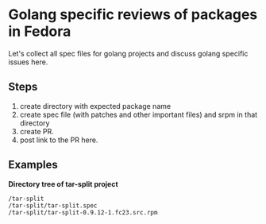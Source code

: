 # Golang specific reviews of packages in Fedora

Let's collect all spec files for golang projects
and discuss golang specific issues here.

## Steps

1. create directory with expected package name
2. create spec file (with patches and other important files) and srpm in that directory
3. create PR.
4. post link to the PR here.

## Examples

**Directory tree of tar-split project**

```vim
/tar-split
/tar-split/tar-split.spec
/tar-split/tar-split-0.9.12-1.fc23.src.rpm
```
